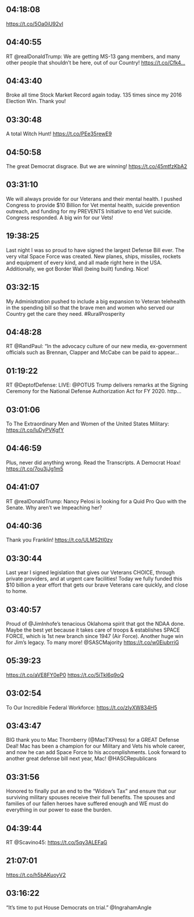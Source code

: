 ## 04:18:08
https://t.co/5Oa0iU92vI
## 04:40:55
RT @realDonaldTrump: We are getting MS-13 gang members, and many other people that shouldn’t be here, out of our Country! https://t.co/Cfk4…
## 04:43:40
Broke all time Stock Market Record again today. 135 times since my 2016 Election Win. Thank you!
## 03:30:48
A total Witch Hunt! https://t.co/PEe35rewE9
## 04:50:58
The great Democrat disgrace. But we are winning! https://t.co/45mtfzKbA2
## 03:31:10
We will always provide for our Veterans and their mental health. I pushed Congress to provide $10 Billion for Vet mental health, suicide prevention outreach, and funding for my PREVENTS Initiative to end Vet suicide. Congress responded. A big win for our Vets!
## 19:38:25
Last night I was so proud to have signed the largest Defense Bill ever. The very vital Space Force was created. New planes, ships, missiles, rockets and equipment of every kind, and all made right here in the USA. Additionally, we got Border Wall (being built) funding. Nice!
## 03:32:15
My Administration pushed to include a big expansion to Veteran telehealth in the spending bill so that the brave men and women who served our Country get the care they need. #RuralProsperity
## 04:48:28
RT @RandPaul: “In the advocacy culture of our new media, ex-government officials such as Brennan, Clapper and McCabe can be paid to appear…
## 01:19:22
RT @DeptofDefense: LIVE: @POTUS Trump delivers remarks at the Signing Ceremony for the National Defense Authorization Act for FY 2020. http…
## 03:01:06
To The Extraordinary Men and Women of the United States Military: https://t.co/luDyPVKgfY
## 04:46:59
Plus, never did anything wrong. Read the Transcripts. A Democrat Hoax! https://t.co/7ou3jJg1m5
## 04:41:07
RT @realDonaldTrump: Nancy Pelosi is looking for a Quid Pro Quo with the Senate. Why aren’t we Impeaching her?
## 04:40:36
Thank you Franklin! https://t.co/ULMS2tl0zy
## 03:30:44
Last year I signed legislation that gives our Veterans CHOICE, through private providers, and at urgent care facilities! Today we fully funded this $10 billion a year effort that gets our brave Veterans care quickly, and close to home.
## 03:40:57
Proud of @JimInhofe’s tenacious Oklahoma spirit that got the NDAA done. Maybe the best yet because it takes care of troops &amp; establishes SPACE FORCE, which is 1st new branch since 1947 (Air Force). Another huge win for Jim’s legacy. To many more! @SASCMajority https://t.co/w0EiubrriG
## 05:39:23
https://t.co/aVE8FY0eP0 https://t.co/5iTkl6q9oQ
## 03:02:54
To Our Incredible Federal Workforce: https://t.co/zIyXW834H5
## 03:43:47
BIG thank you to Mac Thornberry (@MacTXPress) for a GREAT Defense Deal! Mac has been a champion for our Military and Vets his whole career, and now he can add Space Force to his accomplishments. Look forward to another great defense bill next year, Mac! @HASCRepublicans
## 03:31:56
Honored to finally put an end to the “Widow’s Tax” and ensure that our surviving military spouses receive their full benefits. The spouses and families of our fallen heroes have suffered enough and WE must do everything in our power to ease the burden.
## 04:39:44
RT @Scavino45: https://t.co/5qy3ALEFaG
## 21:07:01
https://t.co/h5bAKuoyV2
## 03:16:22
“It’s time to put House Democrats on trial.”  @IngrahamAngle
